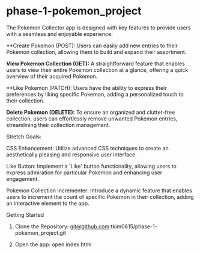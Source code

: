 # phase-1-pokemon_project

The Pokemon Collector app is designed with key features to provide users with a seamless and enjoyable experience:

**Create Pokemon (POST):
Users can easily add new entries to their Pokemon collection, allowing them to build and expand their assortment.

**View Pokemon Collection (GET):**
A straightforward feature that enables users to view their entire Pokemon collection at a glance, offering a quick overview of their acquired Pokemon.

**Like Pokemon (PATCH):
Users have the ability to express their preferences by liking specific Pokemon, adding a personalized touch to their collection.

**Delete Pokemon (DELETE):**
To ensure an organized and clutter-free collection, users can effortlessly remove unwanted Pokemon entries, streamlining their collection management.


Stretch Goals:

CSS Enhancement:
Utilize advanced CSS techniques to create an aesthetically pleasing and responsive user interface.

Like Button:
Implement a 'Like' button functionality, allowing users to express admiration for particular Pokemon and enhancing user engagement.

Pokemon Collection Incrementer:
Introduce a dynamic feature that enables users to increment the count of specific Pokemon in their collection, adding an interactive element to the app.


Getting Started

1. Clone the Repository:
git@github.com:tkim0615/phase-1-pokemon_project.git

2. Open the app:
open index.html